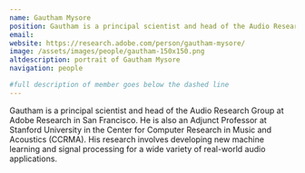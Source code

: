 ```yaml
---
name: Gautham Mysore
position: Gautham is a principal scientist and head of the Audio Research Group at Adobe Research
email: 
website: https://research.adobe.com/person/gautham-mysore/
image: /assets/images/people/gautham-150x150.png
altdescription: portrait of Gautham Mysore
navigation: people

#full description of member goes below the dashed line
---
```

Gautham is a principal scientist and head of the Audio Research Group at Adobe Research in San Francisco. He is also an Adjunct Professor at Stanford University in the Center for Computer Research in Music and Acoustics (CCRMA). His research involves developing new machine learning and signal processing for a wide variety of real-world audio applications.